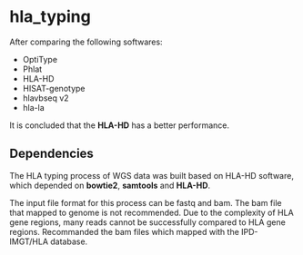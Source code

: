 # hla_typing
After comparing the following softwares: 
* OptiType
* Phlat
* HLA-HD
* HISAT-genotype
* hlavbseq v2
* hla-la  

It is concluded that the **HLA-HD** has a better performance.

## Dependencies 
The HLA typing process of WGS data was built based on HLA-HD software, which depended on **bowtie2**, **samtools** and **HLA-HD**.

The input file format for this process can be fastq and bam. The bam file that mapped to genome is not recommended. Due to the complexity of HLA gene regions, many reads cannot be successfully compared to HLA gene regions. Recommanded the bam files which mapped with the IPD-IMGT/HLA database.
